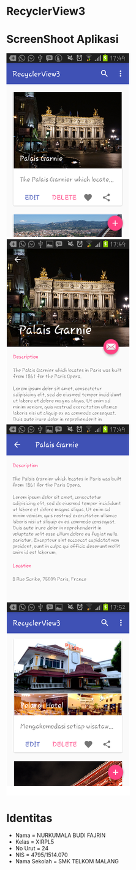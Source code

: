 # RecyclerView3
# ScreenShoot Aplikasi
![rv3](https://github.com/nurkumalabudif/RecyclerView3/blob/master/rv3.PNG)
![rv3.1](https://github.com/nurkumalabudif/RecyclerView3/blob/master/rv3.1.PNG)
![rv3.2](https://github.com/nurkumalabudif/RecyclerView3/blob/master/rv3.2.PNG)
![rv3.3](https://github.com/nurkumalabudif/RecyclerView3/blob/master/rv3.3.PNG)
# Identitas
* Nama = NURKUMALA BUDI FAJRIN 
* Kelas = XIRPL5 
* No Urut = 24 
* NIS = 4795/1514.070 
* Nama Sekolah = SMK TELKOM MALANG
